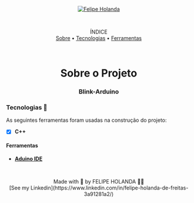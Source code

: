 <p align="center">
   <a href="https://www.linkedin.com/in/felipe-holanda-de-freitas-3a91281a2/">
      <img alt="Felipe Holanda" src="https://img.shields.io/badge/-Felipe Holanda-blue?style=flat&logo=Linkedin&logoColor=bluee" />
   </a>
</p><br>
<p align="center">ÍNDICE<br>
<a href="#sobre">Sobre</a> •
<a href="#Tecnologias-">Tecnologias</a> •
<a href="#Ferramentas">Ferramentas</a></p>
<br>
<h1 align="center">Sobre o Projeto</h1>
<h3 align="center">Blink-Arduino</h1>

 ### Tecnologias 🚀

  As seguintes ferramentas foram usadas na construção do projeto:

  - [x] **C++**

  #### Ferramentas

  - [**Aduino IDE**](https://www.arduino.cc/)
 
<br>

  <p align="center">Made with 💜 by FELIPE HOLANDA 👋🏻 <br>[See my Linkedin](https://www.linkedin.com/in/felipe-holanda-de-freitas-3a91281a2/)
